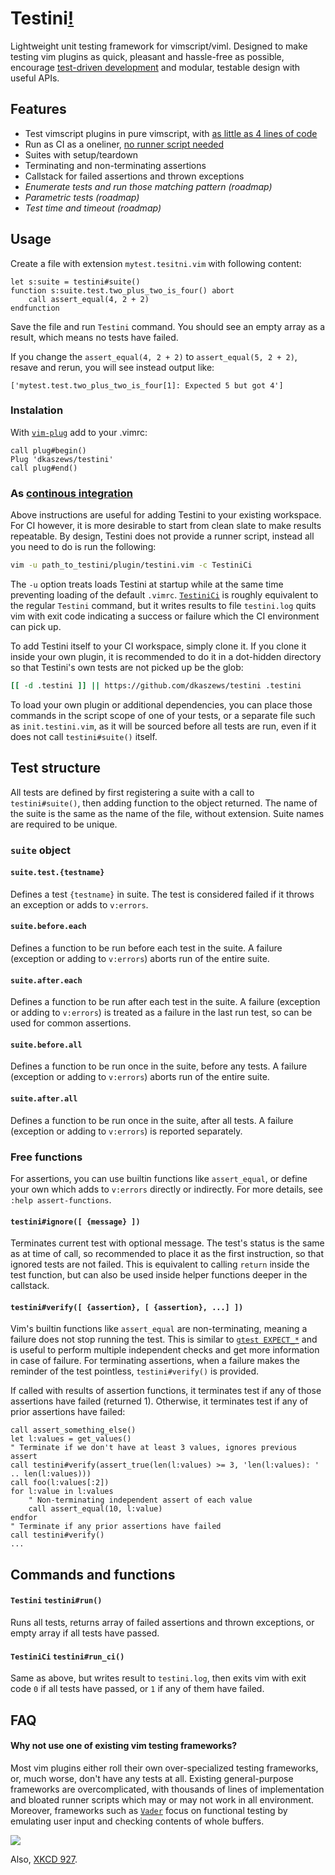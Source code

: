 # Testini[!](https://youtu.be/3BDfA0DSqn8)

Lightweight unit testing framework for vimscript/viml.
Designed to make testing vim plugins as quick, pleasant and hassle-free as possible, encourage [test-driven development](https://en.wikipedia.org/wiki/Test-driven_development) and modular, testable design with useful APIs.

## Features

* Test vimscript plugins in pure vimscript, with [as little as 4 lines of code](#usage)
* Run as CI as a oneliner, [no runner script needed](#as-continous-integration)
* Suites with setup/teardown
* Terminating and non-terminating assertions
* Callstack for failed assertions and thrown exceptions
* _Enumerate tests and run those matching pattern (roadmap)_
* _Parametric tests (roadmap)_
* _Test time and timeout (roadmap)_

## Usage

Create a file with extension `mytest.tesitni.vim` with following content:

```viml
let s:suite = testini#suite()
function s:suite.test.two_plus_two_is_four() abort
    call assert_equal(4, 2 + 2)
endfunction
```

Save the file and run `Testini` command.
You should see an empty array as a result, which means no tests have failed.

If you change the `assert_equal(4, 2 + 2)` to `assert_equal(5, 2 + 2)`, resave and rerun, you will see instead output like:

```viml
['mytest.test.two_plus_two_is_four[1]: Expected 5 but got 4']
```

### Instalation

With [`vim-plug`](https://github.com/junegunn/vim-plug) add to your .vimrc:

```viml
call plug#begin()
Plug 'dkaszews/testini'
call plug#end()
```

### As [continous integration](https://en.wikipedia.org/wiki/Continuous_integration)

Above instructions are useful for adding Testini to your existing workspace.
For CI however, it is more desirable to start from clean slate to make results repeatable.
By design, Testini does not provide a runner script, instead all you need to do is run the following:

```bash
vim -u path_to_testini/plugin/testini.vim -c TestiniCi
```

The `-u` option treats loads Testini at startup while at the same time preventing loading of the default `.vimrc`.
[`TestiniCi`](#) is roughly equivalent to the regular `Testini` command, but it writes results to file `testini.log` quits vim with exit code indicating a success or failure which the CI environment can pick up.

To add Testini itself to your CI workspace, simply clone it.
If you clone it inside your own plugin, it is recommended to do it in a dot-hidden directory so that Testini's own tests are not picked up be the glob:

```bash
[[ -d .testini ]] || https://github.com/dkaszews/testini .testini
```

To load your own plugin or additional dependencies, you can place those commands in the script scope of one of your tests, or a separate file such as `init.testini.vim`, as it will be sourced before all tests are run, even if it does not call `testini#suite()` itself.

## Test structure

All tests are defined by first registering a suite with a call to `testini#suite()`, then adding function to the object returned.
The name of the suite is the same as the name of the file, without extension.
Suite names are required to be unique.

### `suite` object

#### `suite.test.{testname}`

Defines a test `{testname}` in suite.
The test is considered failed if it throws an exception or adds to `v:errors`.

#### `suite.before.each`

Defines a function to be run before each test in the suite.
A failure (exception or adding to `v:errors`) aborts run of the entire suite.

#### `suite.after.each`

Defines a function to be run after each test in the suite.
A failure (exception or adding to `v:errors`) is treated as a failure in the last run test, so can be used for common assertions.

#### `suite.before.all`

Defines a function to be run once in the suite, before any tests.
A failure (exception or adding to `v:errors`) aborts run of the entire suite.

#### `suite.after.all`

Defines a function to be run once in the suite, after all tests.
A failure (exception or adding to `v:errors`) is reported separately.

### Free functions

For assertions, you can use builtin functions like `assert_equal`, or define your own which adds to `v:errors` directly or indirectly.
For more details, see `:help assert-functions`.

#### `testini#ignore([ {message} ])`

Terminates current test with optional message.
The test's status is the same as at time of call, so recommended to place it as the first instruction, so that ignored tests are not failed.
This is equivalent to calling `return` inside the test function, but can also be used inside helper functions deeper in the callstack.

#### `testini#verify([ {assertion}, [ {assertion}, ...] ])`

Vim's builtin functions like `assert_equal` are non-terminating, meaning a failure does not stop running the test.
This is similar to [`gtest EXPECT_*`](http://google.github.io/googletest/primer.html#assertions) and is useful to perform multiple independent checks and get more information in case of failure.
For terminating assertions, when a failure makes the reminder of the test pointless, `testini#verify()` is provided.

If called with results of assertion functions, it terminates test if any of those assertions have failed (returned 1). Otherwise, it terminates test if any of prior assertions have failed:

```viml
call assert_something_else()
let l:values = get_values()
" Terminate if we don't have at least 3 values, ignores previous assert
call testini#verify(assert_true(len(l:values) >= 3, 'len(l:values): ' .. len(l:values)))
call foo(l:values[:2])
for l:value in l:values
    " Non-terminating independent assert of each value
    call assert_equal(10, l:value)
endfor
" Terminate if any prior assertions have failed
call testini#verify()
...
```

## Commands and functions

#### `Testini` `testini#run()`

Runs all tests, returns array of failed assertions and thrown exceptions, or empty array if all tests have passed.

#### `TestiniCi` `testini#run_ci()`

Same as above, but writes result to `testini.log`, then exits vim with exit code `0` if all tests have passed, or `1` if any of them have failed.

## FAQ

#### Why not use one of existing vim testing frameworks?

Most vim plugins either roll their own over-specialized testing frameworks, or, much worse, don't have any tests at all.
Existing general-purpose frameworks are overcomplicated, with thousands of lines of implementation and bloated runner scripts which may or may not work in all environment.
Moreover, frameworks such as [`Vader`](https://github.com/junegunn/vader.vim) focus on functional testing by emulating user input and checking contents of whole buffers.

![](https://imgs.xkcd.com/comics/standards.png)

Also, [XKCD 927](https://xkcd.com/927/).


